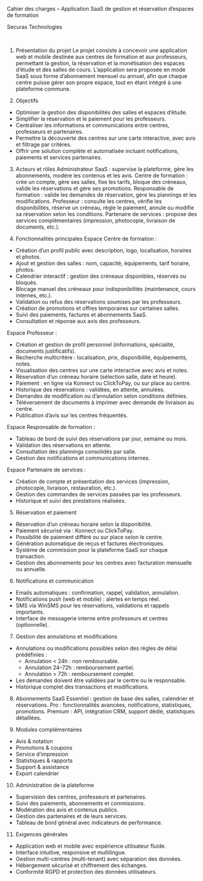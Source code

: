 Cahier des charges – Application SaaS de gestion et réservation d’espaces de formation

Securas Technologies

 

1. Présentation du projet
   Le projet consiste à concevoir une application web et mobile destinée aux centres de formation et aux professeurs, permettant la gestion, la réservation et la monétisation des espaces d’étude et des salles de cours.
   L’application sera proposée en mode SaaS sous forme d’abonnement mensuel ou annuel, afin que chaque centre puisse gérer son propre espace, tout en étant intégré à une plateforme commune.

2. Objectifs

- Optimiser la gestion des disponibilités des salles et espaces d’étude.
- Simplifier la réservation et le paiement pour les professeurs.
- Centraliser les informations et communications entre centres, professeurs et partenaires.
- Permettre la découverte des centres sur une carte interactive, avec avis et filtrage par critères.
- Offrir une solution complète et automatisée incluant notifications, paiements et services partenaires.

3. Acteurs et rôles
   Administrateur SaaS : supervise la plateforme, gère les abonnements, modère les contenus et les avis.
   Centre de formation : crée un compte, gère ses salles, fixe les tarifs, bloque des créneaux, valide les réservations et gère ses promotions.
   Responsable de formation : valide les demandes de réservation, gère les plannings et les modifications.
   Professeur : consulte les centres, vérifie les disponibilités, réserve un créneau, règle le paiement, annule ou modifie sa réservation selon les conditions.
   Partenaire de services : propose des services complémentaires (impression, photocopie, livraison de documents, etc.).

4. Fonctionnalités principales
   Espace Centre de formation :

- Création d’un profil public avec description, logo, localisation, horaires et photos.
- Ajout et gestion des salles : nom, capacité, équipements, tarif horaire, photos.
- Calendrier interactif : gestion des créneaux disponibles, réservés ou bloqués.
- Blocage manuel des créneaux pour indisponibilités (maintenance, cours internes, etc.).
- Validation ou refus des réservations soumises par les professeurs.
- Création de promotions et offres temporaires sur certaines salles.
- Suivi des paiements, factures et abonnements SaaS.
- Consultation et réponse aux avis des professeurs.

Espace Professeur :

- Création et gestion de profil personnel (informations, spécialité, documents justificatifs).
- Recherche multicritère : localisation, prix, disponibilité, équipements, notes.
- Visualisation des centres sur une carte interactive avec avis et notes.
- Réservation d’un créneau horaire (sélection salle, date et heure).
- Paiement : en ligne via Konnect ou ClickToPay, ou sur place au centre.
- Historique des réservations : validées, en attente, annulées.
- Demandes de modification ou d’annulation selon conditions définies.
- Téléversement de documents à imprimer avec demande de livraison au centre.
- Publication d’avis sur les centres fréquentés.

Espace Responsable de formation :

- Tableau de bord de suivi des réservations par jour, semaine ou mois.
- Validation des réservations en attente.
- Consultation des plannings consolidés par salle.
- Gestion des notifications et communications internes.

Espace Partenaire de services :

- Création de compte et présentation des services (impression, photocopie, livraison, restauration, etc.).
- Gestion des commandes de services passées par les professeurs.
- Historique et suivi des prestations réalisées.

5. Réservation et paiement

- Réservation d’un créneau horaire selon la disponibilité.
- Paiement sécurisé via : Konnect ou ClickToPay.
- Possibilité de paiement différé ou sur place selon le centre.
- Génération automatique de reçus et factures électroniques.
- Système de commission pour la plateforme SaaS sur chaque transaction.
- Gestion des abonnements pour les centres avec facturation mensuelle ou annuelle.

6. Notifications et communication

- Emails automatiques : confirmation, rappel, validation, annulation.
- Notifications push (web et mobile) : alertes en temps réel.
- SMS via WinSMS pour les réservations, validations et rappels importants.
- Interface de messagerie interne entre professeurs et centres (optionnelle).

7. Gestion des annulations et modifications

- Annulations ou modifications possibles selon des règles de délai prédéfinies :
  - Annulation < 24h : non remboursable.
  - Annulation 24–72h : remboursement partiel.
  - Annulation > 72h : remboursement complet.
- Les demandes doivent être validées par le centre ou le responsable.
- Historique complet des transactions et modifications.

8. Abonnements SaaS
   Essentiel : gestion de base des salles, calendrier et réservations.
   Pro : fonctionnalités avancées, notifications, statistiques, promotions.
   Premium : API, intégration CRM, support dédié, statistiques détaillées.

9. Modules complémentaires

- Avis & notation
- Promotions & coupons
- Service d’impression
- Statistiques & rapports
- Support & assistance
- Export calendrier

10. Administration de la plateforme

- Supervision des centres, professeurs et partenaires.
- Suivi des paiements, abonnements et commissions.
- Modération des avis et contenus publics.
- Gestion des partenaires et de leurs services.
- Tableau de bord général avec indicateurs de performance.

11. Exigences générales

- Application web et mobile avec expérience utilisateur fluide.
- Interface intuitive, responsive et multilingue.
- Gestion multi-centres (multi-tenant) avec séparation des données.
- Hébergement sécurisé et chiffrement des échanges.
- Conformité RGPD et protection des données utilisateurs.
